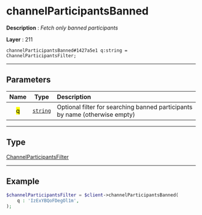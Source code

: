 # channelParticipantsBanned

**Description** : *Fetch only banned participants*

**Layer** : 211

```tl
channelParticipantsBanned#1427a5e1 q:string = ChannelParticipantsFilter;
```

---

## Parameters

| Name | Type | Description |
| :---: | :---: | :--- |
| <mark>q</mark> | [`string`](type/string) | Optional filter for searching banned participants by name (otherwise empty) |

---

## Type

[ChannelParticipantsFilter](type/ChannelParticipantsFilter)

---

## Example

```php
$channelParticipantsFilter = $client->channelParticipantsBanned(
	q : 'IzExYBQoFDegOl1m',
);
```